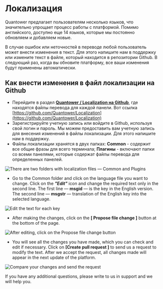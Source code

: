 # Локализация

Quantower предлагает пользователям несколько языков, что значительно упрощает процесс работы с платформой. Помимо английского, доступно еще 14 языков, которые мы постоянно обновляем и добавляем новые.

В случае ошибок или неточностей в переводе любой пользователь может внести изменения в текст. Для этого напишите нам в поддержку или измените текст в файле, который находится в репозитории Github. В следующий раз, когда вы обновите платформу, все ваши изменения будут применены автоматически.

## Как внести изменения в файл локализации на Github <a id="how-to-make-changes-to-the-localization-file-on-github"></a>

* Перейдите в раздел [**Quantower / Localization на Github**](https://github.com/Quantower/Localization), где находятся файлы перевода для каждой панели. Вот ссылка [https://github.com/Quantower/Localization](https://github.com/Quantower/Localization)
* Зарегистрируйте учетную запись или войдите в Github, используя свой логин и пароль. Мы можем предоставить вам учетную запись для внесения изменений в файлы локализации. Для этого напишите нам в поддержку.
* Файлы локализации хранятся в двух папках: **Common** - содержит все общие фразы для всего терминала; **Плагины** - включают папки со всеми панелями, которые содержат файлы перевода для определенных панелей.

![There are two folders with localization files &#x2014; Common and Plugins](https://blobscdn.gitbook.com/v0/b/gitbook-28427.appspot.com/o/assets%2F-LD6FsRvQ3jgwJIg6O7r%2F-LTS-tElGUeTdX9kBPhF%2F-LTSHidwy1dSkZKCRH-V%2FQuantower%20localization.png?alt=media&token=93298b44-40c2-4123-b8b8-68aca6d23077)

* Go to the Common folder and click on the language file you want to change. Click on the _**"Edit"**_ icon and change the required text only in the second line. The first line — **msgid** — is the key in the English version. The second line — **msgstr** — translation of the English key into the selected language.

![Edit the text for each key](https://blobscdn.gitbook.com/v0/b/gitbook-28427.appspot.com/o/assets%2F-LD6FsRvQ3jgwJIg6O7r%2F-LTS-tElGUeTdX9kBPhF%2F-LTSI8rSxDVnsqYl0k8b%2Fedit%20localization.png?alt=media&token=38f6d3b9-0cd6-4a28-aad0-b02be083ace0)

* After making the changes, click on the **\[ Propose file change \]** button at the bottom of the page.

![After editing, click on the Propose file change button](https://blobscdn.gitbook.com/v0/b/gitbook-28427.appspot.com/o/assets%2F-LD6FsRvQ3jgwJIg6O7r%2F-LTS-tElGUeTdX9kBPhF%2F-LTSImhO_p2dt2QMJuOp%2Fpropose%20the%20change.png?alt=media&token=34fcbbc6-7a40-4947-a91f-cf935597eeb9)

* You will see all the changes you have made, which you can check and edit if necessary. Click on **\[Create pull request \]** to send us a request to modify the text. After we accept the request, all changes made will appear in the next update of the platform.

![Compare your changes and send the request](https://blobscdn.gitbook.com/v0/b/gitbook-28427.appspot.com/o/assets%2F-LD6FsRvQ3jgwJIg6O7r%2F-LTS-tElGUeTdX9kBPhF%2F-LTSJCVUK3xzp03PWRyN%2Frequest%20your%20changes.png?alt=media&token=561add60-6c5d-420e-b631-f4c775909394)

If you have any additional questions, please write to us in support and we will help you.

